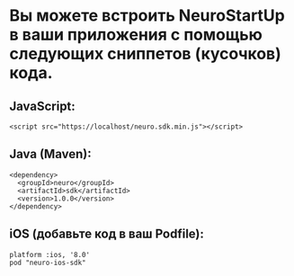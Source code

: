 # Вы можете встроить NeuroStartUp в ваши приложения с помощью следующих сниппетов (кусочков) кода.

## JavaScript:
```
<script src="https://localhost/neuro.sdk.min.js"></script>
```

## Java (Maven):
```
<dependency>
  <groupId>neuro</groupId>
  <artifactId>sdk</artifactId>
  <version>1.0.0</version>
</dependency>
```
## iOS (добавьте код в ваш Podfile):
```
platform :ios, '8.0'
pod "neuro-ios-sdk"
```